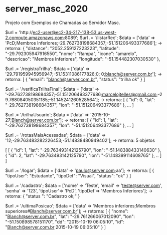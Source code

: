 # server_masc_2020
Projeto com Exemplos de Chamadas ao Servidor Masc.

$url  = 'http://ec2-user@ec2-34-217-138-53.us-west-2.compute.amazonaws.com:8089';
$url  .= '/listarRec';
$data = ['data' => 'PcD;Membros Inferiores;-29.762738198684357;-51.151206493377686'];
-> retorna:
 {
    "distance": "2052.259127223223",
    "latitude": "-29.792305947916550",
    "nome": "Rampa",
    "icone": "amarelo",
    "descricao": "Membros Inferiores",
    "longitude": "-51.154482307030530"
  },
  
  


$url  .= '/registraTrilha';
$data = ['data' => '29.791959945956947;-51.15311086177826;0; 0;blanch@server.com.br'];
-> retorna:
[
  {
    "email": "blanch@server.com.br",
    "status": "trilha ok"
  }
]


$url  .= '/verificaTrilhaFinal';
$data = ['data' => '-29.762738198684357;-51.151206493377686;marcelojtelles@gmail.com;-29.768084050351185;-51.145241260528564'];
-> retorna:
[
  {
    "id": 0,
    "lat": "-29.762738198684357",
    "lon": "-51.151206493377686"
  },
...
]

$url  .= '/trilhaUsuario';
$data = ['data' => '2015-10-27;Blanch@server.com.br'];
-> retorna:
[
  {
    "id": 1,
    "lat": "-29.762738198684357",
    "lon": "-51.151206493377686"
  },
  ...
]

$url  .= '/rotasMaisAcessadas';
$data = ['data' => '12;-29.763483282226453;-51.14838480949402'];
-> retorna: 5 objetos

[
  [
    {
      "id": 1,
      "lat": "-29.763493142125790",
      "lon": "-51.148388433140630"
    },
    {
      "id": 2,
      "lat": "-29.763493142125790",
      "lon": "-51.148399114608765"
    },
    ..
  ]
 ]

$url  .= '/logar';
$data = ['data' => 'paulo@server.com;aa'];
-> retorna:
[
  {
    "tipoUser": "Estudante",
    "tipoDef": "Visual",
    "status": "ok"
  }
]


$url  .= '/cadastro';
$data = ['nome' => 'Teste',
		'email' => 'teste@server.com',
		'senha' => '123',
		'tipoUser'=> 'PcD',
		'tipoDef'=> 'Membros Inferiores'];
-> retorna:
{
  "status ": "Cadastro ok;"
}


$url  .= '/ultimaPosicao';
$data = ['data' => 'Membros inferiores;Membros superiores#Blanch@server.com.br'];
-> retorna:
[
  {
    "nome": "Blanch@server.com.br",
    "lat": "-29.761266067012090",
    "lon": "-51.150898578151170",
    "dd": "2015-10-19 06:05:10",
    "id": "Blanch@server.com.br 2015-10-19 06:05:10"
  }
]
